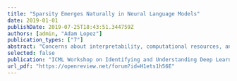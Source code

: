 ```yaml
---
title: "Sparsity Emerges Naturally in Neural Language Models"
date: 2019-01-01
publishDate: 2019-07-25T18:43:51.344759Z
authors: [admin, "Adam Lopez"]
publication_types: ["7"]
abstract: "Concerns about interpretability, computational resources, and principled inductive priors have motivated efforts to engineer sparse  neural  models for NLP tasks. If sparsity is important for NLP, might well-trained neural models naturally become roughly sparse? Using the Taxi-Euclidean norm to measure sparsity, we find that frequent input words are associated with concentrated or sparse activations, while frequent target words are associated with dispersed activations but concentrated gradients. We find that  gradients associated with function words are more concentrated than the gradients of content words, even controlling for word frequency."
selected: false
publication: "ICML Workshop on Identifying and Understanding Deep Learning Phenomena"
url_pdf: "https://openreview.net/forum?id=H1ets1h56E"
---
```

